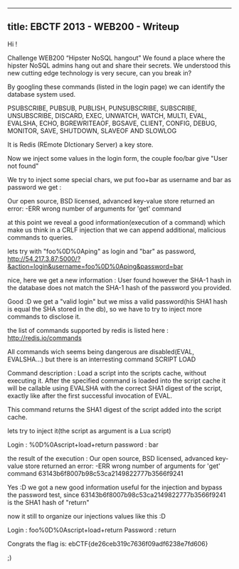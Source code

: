 ---
title: EBCTF 2013 - WEB200 - Writeup
----

Hi !

Challenge WEB200 “Hipster NoSQL hangout”
We found a place where the hipster NoSQL admins hang out and share their secrets. We understood this new cutting edge technology is very secure, can you break in?

By googling these commands (listed in the login page) we can identify the database system used.

PSUBSCRIBE, PUBSUB, PUBLISH, PUNSUBSCRIBE, SUBSCRIBE, UNSUBSCRIBE, DISCARD, EXEC, UNWATCH, WATCH, MULTI, EVAL, EVALSHA, ECHO, BGREWRITEAOF, BGSAVE, CLIENT, CONFIG, DEBUG, MONITOR, SAVE, SHUTDOWN, SLAVEOF AND SLOWLOG

It is Redis (REmote DIctionary Server) a key store.

Now we inject some values in the login form, the couple foo/bar give "User not found"

<!--more-->

We try to inject some special chars, we put foo+bar as username and bar as password we get :

Our open source, BSD licensed, advanced key-value store returned an error: -ERR wrong number of arguments for 'get' command

at this point we reveal a good information(execution of a command) which make us think in a CRLF injection that we can append additional, malicious commands to queries.

lets try with "foo%0D%0Aping" as login and "bar" as password, http://54.217.3.87:5000/?&action=login&username=foo%0D%0Aping&password=bar

nice, here we get a new information : User found however the SHA-1 hash in the database does not match the SHA-1 hash of the password you provided.

Good :D we get a "valid login" but we miss a valid password(his SHA1 hash is equal the SHA stored in the db), so we have to try to inject more commands to disclose it.

the list of commands supported by redis is listed here : http://redis.io/commands

All commands wich seems being dangerous are disabled(EVAL, EVALSHA...) but there is an interresting command SCRIPT LOAD

Command description : Load a script into the scripts cache, without executing it. After the specified command is loaded into the script cache it will be callable using EVALSHA with the correct SHA1 digest of the script, exactly like after the first successful invocation of EVAL.

This command returns the SHA1 digest of the script added into the script cache.

lets try to inject it(the script as argument is a Lua script)

Login : %0D%0Ascript+load+return
password : bar

the result of the execution : Our open source, BSD licensed, advanced key-value store returned an error: -ERR wrong number of arguments for 'get' command 63143b6f8007b98c53ca2149822777b3566f9241

Yes :D we got a new good information useful for the injection and bypass the password test, since 63143b6f8007b98c53ca2149822777b3566f9241 is the SHA1 hash of "return"

now it still to organize our injections values like this :D

Login : foo%0D%0Ascript+load+return
Password : return

Congrats the flag is: ebCTF{de26ceb319c7636f09adf6238e7fd606}

;)



